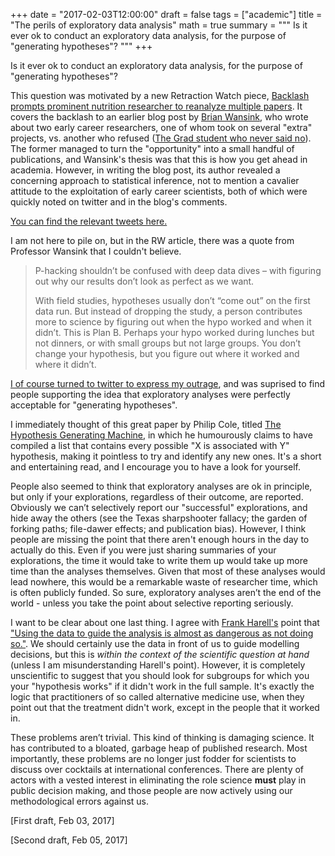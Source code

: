 +++
date = "2017-02-03T12:00:00"
draft = false
tags = ["academic"]
title = "The perils of exploratory data analysis"
math = true
summary = """
Is it ever ok to conduct an exploratory data analysis, for the purpose of "generating hypotheses"?
"""
+++


Is it ever ok to conduct an exploratory data analysis, for the purpose of "generating hypotheses"? 

This question was motivated by a new Retraction Watch piece, [Backlash prompts prominent nutrition researcher to reanalyze multiple papers](http://retractionwatch.com/2017/02/02/backlash-prompts-prominent-nutrition-researcher-reanalyze-multiple-papers/). It covers the backlash to an earlier blog post by [Brian Wansink](https://twitter.com/BrianWansink), who wrote about two early career researchers, one of whom took on several "extra" projects, vs. another who refused ([The Grad student who never said no](http://www.brianwansink.com/phd-advice/the-grad-student-who-never-said-no)). The former managed to turn the "opportunity" into a small handful of publications, and Wansink's thesis was that this is how you get ahead in academia. However, in writing the blog post, its author revealed a concerning approach to statistical inference, not to mention a cavalier attitude to the exploitation of early career scientists, both of which were quickly noted on twitter and in the blog's comments. 

[You can find the relevant tweets here.](https://twitter.com/statsepi/status/809479929435979776)

I am not here to pile on, but in the RW article, there was a quote from Professor Wansink that I couldn't believe. 

> P-hacking shouldn’t be confused with deep data dives – with figuring out why our results don’t look as perfect as we want.
> 
> With field studies, hypotheses usually don’t “come out” on the first data run.  But instead of dropping the study, a person contributes more to science by figuring out when the hypo worked and when it didn’t.  This is Plan B.  Perhaps your hypo worked during lunches but not dinners, or with small groups but not large groups. You don’t change your hypothesis, but you figure out where it worked and where it didn’t.

[I of course turned to twitter to express my outrage](https://twitter.com/statsepi/status/827456005084704769), and was suprised to find people supporting the idea that exploratory analyses were perfectly acceptable for "generating hypotheses". 

I immediately thought of this great paper by Philip Cole, titled [The Hypothesis Generating Machine](http://journals.lww.com/epidem/Citation/1993/05000/The_Hypothesis_Generating_Machine_.12.aspx), in which he humourously claims to have compiled a list that contains every possible "X is associated with Y" hypothesis, making it pointless to try and identify any new ones.  It's a short and entertaining read, and I encourage you to have a look for yourself.

People also seemed to think that exploratory analyses are ok in principle, but only if your explorations, regardless of their outcome, are reported. Obviously we can’t selectively report our "successful" explorations, and hide away the others (see the Texas sharpshooter fallacy; the garden of forking paths; file-dawer effects; and publication bias).  However,  I think people are missing the point that there aren't enough hours in the day to actually do this. Even if you were just sharing summaries of your explorations, the time it would take to write them up would take up more time than the analyses themselves. Given that most of these analyses would lead nowhere, this would be a remarkable waste of researcher time, which is often publicly funded. So sure, exploratory analyses aren’t the end of the world - unless you take the point about selective reporting seriously. 

I want to be clear about one last thing. I agree with [Frank Harell's](https://twitter.com/f2harrell) point that ["Using the data to guide the analysis is almost as dangerous as not doing so."](https://twitter.com/robertstats/status/774112526489440256). We should certainly use the data in front of us to guide modelling decisions, but this is *within the context of the scientific question at hand* (unless I am misunderstanding Harell's point). However, it is completely unscientific to suggest that you should look for subgroups for which you your "hypothesis works" if it didn't work in the full sample. It's exactly the logic that practitioners of so called alternative medicine use, when they point out that the treatment didn't work, except in the people that it worked in. 

These problems aren’t trivial. This kind of thinking is damaging science. It has contributed to a bloated, garbage heap of published research. Most importantly, these problems are no longer just fodder for scientists to discuss over cocktails at international conferences. There are plenty of actors with a vested interest in eliminating the role science **must** play in public decision making, and those people are now actively using our methodological errors against us.   

[First draft,  Feb 03, 2017]

[Second draft, Feb 05, 2017]